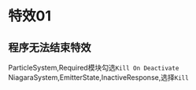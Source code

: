# 特效01
## 程序无法结束特效
ParticleSystem,Required模块勾选`Kill On Deactivate`  
NiagaraSystem,EmitterState,InactiveResponse,选择`Kill`  

